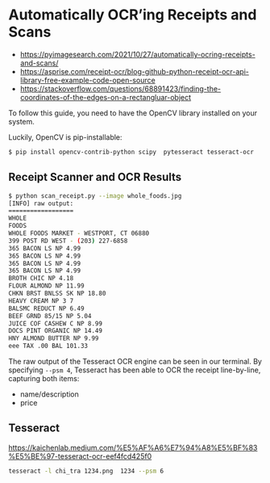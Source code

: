 # Automatically OCR’ing Receipts and Scans
* https://pyimagesearch.com/2021/10/27/automatically-ocring-receipts-and-scans/
* https://asprise.com/receipt-ocr/blog-github-python-receipt-ocr-api-library-free-example-code-open-source
* https://stackoverflow.com/questions/68891423/finding-the-coordinates-of-the-edges-on-a-rectangluar-object

To follow this guide, you need to have the OpenCV library installed on your system.

Luckily, OpenCV is pip-installable:
```bash
$ pip install opencv-contrib-python scipy  pytesseract tesseract-ocr 
```

## Receipt Scanner and OCR Results

```bash
$ python scan_receipt.py --image whole_foods.jpg
[INFO] raw output:
==================
WHOLE
FOODS
WHOLE FOODS MARKET - WESTPORT, CT 06880
399 POST RD WEST - (203) 227-6858
365 BACON LS NP 4.99
365 BACON LS NP 4.99
365 BACON LS NP 4.99
365 BACON LS NP 4.99
BROTH CHIC NP 4.18
FLOUR ALMOND NP 11.99
CHKN BRST BNLSS SK NP 18.80
HEAVY CREAM NP 3 7
BALSMC REDUCT NP 6.49
BEEF GRND 85/15 NP 5.04
JUICE COF CASHEW C NP 8.99
DOCS PINT ORGANIC NP 14.49
HNY ALMOND BUTTER NP 9.99
eee TAX .00 BAL 101.33
```

The raw output of the Tesseract OCR engine can be seen in our terminal. By specifying ``--psm 4``, Tesseract has been able to OCR the receipt line-by-line, capturing both items:

* name/description
* price

## Tesseract
https://kaichenlab.medium.com/%E5%AF%A6%E7%94%A8%E5%BF%83%E5%BE%97-tesseract-ocr-eef4fcd425f0
```bash
tesseract -l chi_tra 1234.png  1234 --psm 6
```
 